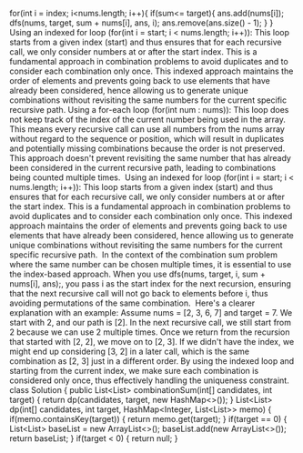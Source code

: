 for(int i = index; i<nums.length; i++){
if(sum<= target){
ans.add(nums[i]);
dfs(nums, target, sum + nums[i], ans, i);
ans.remove(ans.size() - 1);
}
}
Using an indexed for loop (for(int i = start; i < nums.length; i++)):
This loop starts from a given index (start) and thus ensures that for each recursive call, we only consider numbers at or after the start index. This is a fundamental approach in combination problems to avoid duplicates and to consider each combination only once. This indexed approach maintains the order of elements and prevents going back to use elements that have already been considered, hence allowing us to generate unique combinations without revisiting the same numbers for the current specific recursive path.
Using a for-each loop (for(int num : nums)):
This loop does not keep track of the index of the current number being used in the array. This means every recursive call can use all numbers from the nums array without regard to the sequence or position, which will result in duplicates and potentially missing combinations because the order is not preserved. This approach doesn't prevent revisiting the same number that has already been considered in the current recursive path, leading to combinations being counted multiple times.
​
Using an indexed for loop (for(int i = start; i < nums.length; i++)):
This loop starts from a given index (start) and thus ensures that for each recursive call, we only consider numbers at or after the start index. This is a fundamental approach in combination problems to avoid duplicates and to consider each combination only once. This indexed approach maintains the order of elements and prevents going back to use elements that have already been considered, hence allowing us to generate unique combinations without revisiting the same numbers for the current specific recursive path.
​
In the context of the combination sum problem where the same number can be chosen multiple times, it is essential to use the index-based approach. When you use dfs(nums, target, i, sum + nums[i], ans);, you pass i as the start index for the next recursion, ensuring that the next recursive call will not go back to elements before i, thus avoiding permutations of the same combination.
​
Here's a clearer explanation with an example:
​
Assume nums = [2, 3, 6, 7] and target = 7.
We start with 2, and our path is [2].
In the next recursive call, we still start from 2 because we can use 2 multiple times.
Once we return from the recursion that started with [2, 2], we move on to [2, 3]. If we didn't have the index, we might end up considering [3, 2] in a later call, which is the same combination as [2, 3] just in a different order.
By using the indexed loop and starting from the current index, we make sure each combination is considered only once, thus effectively handling the uniqueness constraint.
class Solution {
public List<List<Integer>> combinationSum(int[] candidates, int target) {
return dp(candidates, target, new HashMap<>());
}
List<List<Integer>> dp(int[] candidates, int target, HashMap<Integer, List<List<Integer>>> memo) {
if(memo.containsKey(target)) {
return memo.get(target);
}
if(target == 0) {
List<List<Integer>> baseList = new ArrayList<>();
baseList.add(new ArrayList<>());
return baseList;
}
if(target < 0) {
return null;
}